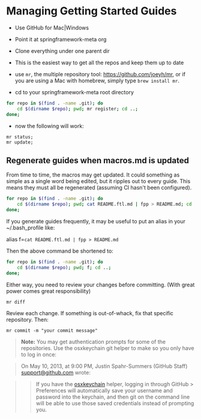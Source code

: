 # Managing Getting Started Guides

- Use GitHub for Mac|Windows
- Point it at springframework-meta org
- Clone everything under one parent dir
- This is the easiest way to get all the repos and keep them up to date

- use `mr`, the multiple repository tool: https://github.com/joeyh/mr, or if you are using a Mac with homebrew, simply type `brew install mr`.
- cd to your springframework-meta root directory
```sh
for repo in $(find . -name .git); do
	cd $(dirname $repo); pwd; mr register; cd ..;
done;
```
- now the following will work:
```
mr status;
mr update;
```

## Regenerate guides when macros.md is updated

From time to time, the macros may get updated. It could something as simple as a single word being edited,
but it ripples out to every guide. This means they must all be regenerated (assuming CI hasn't been configured).

```sh
for repo in $(find . -name .git); do
	cd $(dirname $repo); pwd; cat README.ftl.md | fpp > README.md; cd ..;
done;
```

If you generate guides frequently, it may be useful to put an alias in your ~/.bash_profile like:

alias f=`cat README.ftl.md | fpp > README.md`

Then the above command be shortened to:

```sh
for repo in $(find . -name .git); do
	cd $(dirname $repo); pwd; f; cd ..;
done;
```

Either way, you need to review your changes before committing. (With great power comes great responsibility)

    mr diff
    
Review each change. If something is out-of-whack, fix that specific repository. Then:

    mr commit -m "your commit message"

> **Note:** You may get authentication prompts for some of the repositories. Use the osxkeychain git helper to make so you only have to log in once:

> On May 10, 2013, at 9:00 PM, Justin Spahr-Summers (GitHub Staff) <support@github.com> wrote:

>> If you have the [osxkeychain](https://help.github.com/articles/set-up-git#password-caching) helper, logging in through GitHub > Preferences will automatically save your username and password into the keychain, and then git on the command line will be able to use those saved credentials instead of prompting you.
